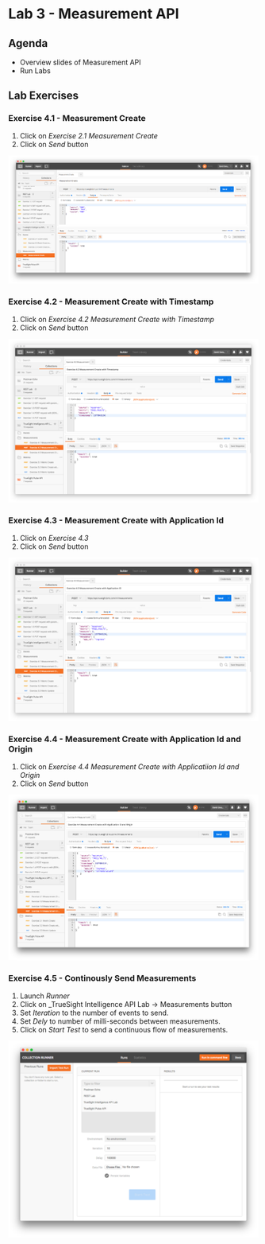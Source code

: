 Lab 3 - Measurement API
=======================

Agenda
------
- Overview slides of Measurement API
- Run Labs

Lab Exercises
-------------

### Exercise 4.1 - Measurement Create

1. Click on _Exercise 2.1 Measurement Create_
2. Click on _Send_ button

![Exercise 4.1](img/ex-4.1.png)

### Exercise 4.2 - Measurement Create with Timestamp

1. Click on _Exercise 4.2 Measurement Create with Timestamp_
2. Click on _Send_ button

![Exercise 4.2](img/ex-4.2.png)

### Exercise 4.3 - Measurement Create with Application Id

1. Click on _Exercise 4.3_
2. Click on _Send_ button

![Exercise 4.3](img/ex-4.3.png)

### Exercise 4.4 - Measurement Create with Application Id and Origin

1. Click on _Exercise 4.4 Measurement Create with Applicatiion Id and Origin_
2. Click on _Send_ button

![Exercise 4.4](img/ex-4.4.png)

### Exercise 4.5 - Continously Send Measurements

1. Launch _Runner_
2. Click on _TrueSight Intelligence API Lab -> Measurements button
3. Set _Iteration_ to the number of events to send.
4. Set _Dely_ to number of milli-seconds between measurements.
5. Click on _Start Test_ to send a continuous flow of measurements.

![Exercise 2.4](img/ex-2.4.png)








